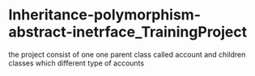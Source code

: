 # Inheritance-polymorphism-abstract-inetrface_TrainingProject
the project consist of one one parent class called account and children classes which different type of accounts
